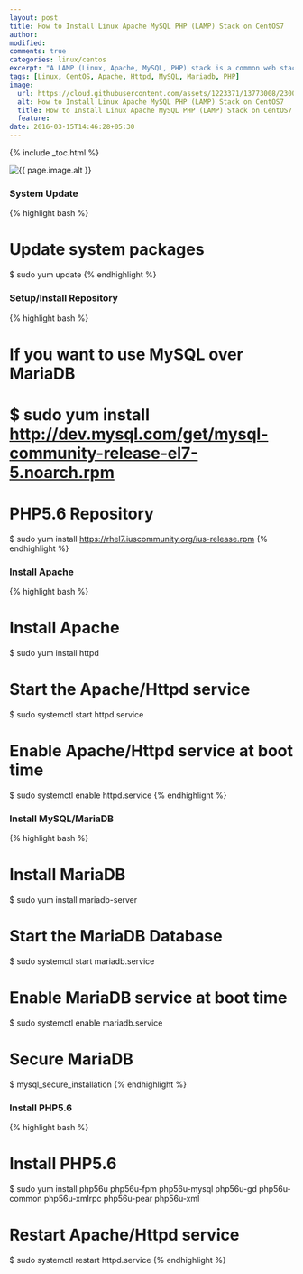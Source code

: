 ```yaml
---
layout: post
title: How to Install Linux Apache MySQL PHP (LAMP) Stack on CentOS7
author:
modified:
comments: true
categories: linux/centos
excerpt: "A LAMP (Linux, Apache, MySQL, PHP) stack is a common web stack used for hosting web content. This guide shows you how to install a LAMP stack on a CentOS 7 server."
tags: [Linux, CentOS, Apache, Httpd, MySQL, Mariadb, PHP]
image:
  url: https://cloud.githubusercontent.com/assets/1223371/13773008/2300f0f2-eabd-11e5-8593-9679e124524a.png
  alt: How to Install Linux Apache MySQL PHP (LAMP) Stack on CentOS7
  title: How to Install Linux Apache MySQL PHP (LAMP) Stack on CentOS7
  feature:
date: 2016-03-15T14:46:28+05:30
---
```



{% include _toc.html %}

<img src="{{ page.image.url }}" alt="{{ page.image.alt }}" title="{{ page.image.title }}">

### System Update

{% highlight bash %}
# Update system packages
$ sudo yum update
{% endhighlight %}

### Setup/Install Repository

{% highlight bash %}
# If you want to use MySQL over MariaDB
# $ sudo yum install http://dev.mysql.com/get/mysql-community-release-el7-5.noarch.rpm

# PHP5.6 Repository
$  sudo yum install https://rhel7.iuscommunity.org/ius-release.rpm
{% endhighlight %}

### Install Apache

{% highlight bash %}
# Install Apache
$ sudo yum install httpd

# Start the Apache/Httpd service
$ sudo systemctl start httpd.service

# Enable Apache/Httpd service at boot time
$ sudo systemctl enable httpd.service
{% endhighlight %}

### Install MySQL/MariaDB

{% highlight bash %}
# Install MariaDB
$ sudo yum install mariadb-server

# Start the MariaDB Database
$ sudo systemctl start mariadb.service

# Enable MariaDB service at boot time
$ sudo systemctl enable mariadb.service

# Secure MariaDB
$ mysql_secure_installation
{% endhighlight %}

### Install PHP5.6

{% highlight bash %}
# Install PHP5.6
$ sudo yum install php56u php56u-fpm php56u-mysql php56u-gd php56u-common php56u-xmlrpc php56u-pear php56u-xml

# Restart Apache/Httpd service
$ sudo systemctl restart httpd.service
{% endhighlight %}
